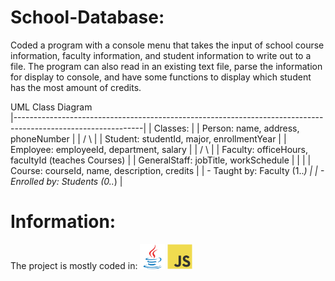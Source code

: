 # School-Database:
Coded a program with a console menu that takes the input of school course information, faculty information, and student information to write out to a file. The program can also read in an existing text file, parse the information for display to console, and have some functions to display which student has the most amount of credits.


UML Class Diagram                                                      
|--------------------------------------------------------------------------------------------------------------|
| Classes:                                                                                                     |
|  Person: name, address, phoneNumber                                                                          |
|   / \                                                                                                        |
| Student: studentId, major, enrollmentYear                                                                    |
| Employee: employeeId, department, salary                                                                     |
|  / \                                                                                                         |
| Faculty: officeHours, facultyId (teaches Courses)                                                            |
| GeneralStaff: jobTitle, workSchedule                                                                         |
|                                                                                                              |
| Course: courseId, name, description, credits                                                                 |
|   - Taught by: Faculty (1..*)                                                                                |
|   - Enrolled by: Students (0..*)                                                                             |



# Information:
The project is mostly coded in: <img src="https://raw.githubusercontent.com/devicons/devicon/master/icons/java/java-original.svg" alt="java" width="40" height="40"/> </a> 
<img src="https://raw.githubusercontent.com/devicons/devicon/master/icons/javascript/javascript-original.svg" alt="javascript" width="40" height="40"/> </a>
